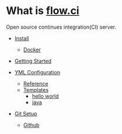 # What is [flow.ci](https://github.com/flowci)

Open source continues integration(CI) server.

* [Install](#)
  * [Docker](https://github.com/FlowCI/docker)

* [Getting Started](./v1.0/start/index.md)

* [YML Configuration](#)

  * [Reference](./v1.0/yml/reference.md)
  * [Templates](#)
    * [ hello world ](https://github.com/FlowCI/templates/blob/master/helloworld.yaml)
    * [ java ](https://github.com/FlowCI/templates/blob/master/java.yaml)

* [Git Setup](#)
  * [Github](./v1.0/git/github.md)

<!-- * [ User ](#) -->

<!-- * [ Agent ](#) -->

<!-- * [ Credential ](#) -->

<!-- * [ Plugin ](#) -->